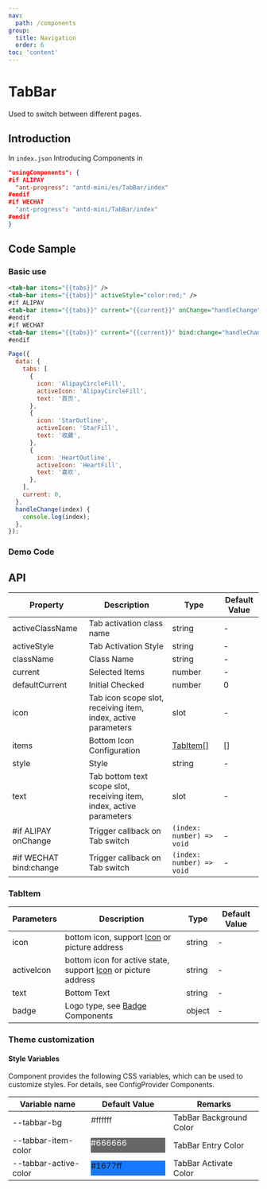 ```yaml
---
nav:
  path: /components
group:
  title: Navigation
  order: 6
toc: 'content'
---
```


# TabBar

Used to switch between different pages.

## Introduction

In `index.json` Introducing Components in
```json
"usingComponents": {
#if ALIPAY
  "ant-progress": "antd-mini/es/TabBar/index"
#endif
#if WECHAT
  "ant-progress": "antd-mini/TabBar/index"
#endif
}
```

## Code Sample

### Basic use
```xml
<tab-bar items="{{tabs}}" />
<tab-bar items="{{tabs}}" activeStyle="color:red;" />
#if ALIPAY
<tab-bar items="{{tabs}}" current="{{current}}" onChange="handleChange" />
#endif
#if WECHAT
<tab-bar items="{{tabs}}" current="{{current}}" bind:change="handleChange" />
#endif
```

```js
Page({
  data: {
    tabs: [
      {
        icon: 'AlipayCircleFill',
        activeIcon: 'AlipayCircleFill',
        text: '首页',
      },
      {
        icon: 'StarOutline',
        activeIcon: 'StarFill',
        text: '收藏',
      },
      {
        icon: 'HeartOutline',
        activeIcon: 'HeartFill',
        text: '喜欢',
      },
    ],
    current: 0,
  },
  handleChange(index) {
    console.log(index);
  },
});
```

### Demo Code

<code src='../../demo/pages/TabBar/index'></code>

## API

| Property            | Description                                                    | Type                    | Default Value |
| --------------- | ------------------------------------------------------- | ----------------------- | ------ |
| activeClassName | Tab activation class name                                          | string                  | -      |
| activeStyle     | Tab Activation Style                                          | string                  | -      |
| className       | Class Name                                                    | string                  | -      |
| current         | Selected Items                                                  | number                  | -      |
| defaultCurrent  | Initial Checked                                              | number                  | 0      |
| icon            | Tab icon scope slot, receiving item, index, active parameters     | slot                    | -      |
| items           | Bottom Icon Configuration                                            | [TabItem](#tabitem)[] | []     |
| style           | Style                                                    | string                  | -      |
| text            | Tab bottom text scope slot, receiving item, index, active parameters | slot                    | -      |
| #if ALIPAY onChange    | Trigger callback on Tab switch | `(index: number) => void` | -      |
| #if WECHAT bind:change  | Trigger callback on Tab switch | `(index: number) => void` | -     |

### TabItem

| Parameters       | Description                                               | Type   | Default Value |
| ---------- | -------------------------------------------------- | ------ | ------ |
| icon       | bottom icon, support [Icon](./Icon) or picture address           | string | -      |
| activeIcon | bottom icon for active state, support [Icon](./Icon) or picture address | string | -      |
| text       | Bottom Text                                           | string | -      |
| badge      | Logo type, see [Badge](./Badge) Components               | object | -      |

### Theme customization

#### Style Variables

Component provides the following CSS variables, which can be used to customize styles. For details, see ConfigProvider Components.

| Variable name                | Default Value                                                                                            | Remarks            |
| --------------------- | ------------------------------------------------------------------------------------------------- | --------------- |
| --tabbar-bg           | <div style="width: 150px; height: 30px; background-color: #ffffff; color: #333333;">#ffffff</div> | TabBar Background Color |
| --tabbar-item-color   | <div style="width: 150px; height: 30px; background-color: #666666; color: #ffffff;">#666666</div> | TabBar Entry Color |
| --tabbar-active-color | <div style="width: 150px; height: 30px; background-color: #1677ff;">#1677ff</div>                 | TabBar Activate Color |
